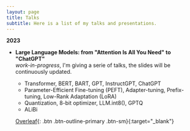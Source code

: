 ```yaml
---
layout: page
title: Talks
subtitle: Here is a list of my talks and presentations.
---
```



**2023**

- **Large Language Models: from "Attention Is All You Need" to "ChatGPT"**   
  *work-in-progress*, I'm giving a serie of talks, the slides will be continuously updated.
  - Transformer, BERT, BART, GPT, InstructGPT, ChatGPT
  - Parameter-Efficient Fine-tuning (PEFT), Adapter-tuning, Prefix-tuning, Low-Rank Adaptation (LoRA)  
  - Quantization, 8-bit optimizer, LLM.int8(), GPTQ
  - ALiBi  
  
  [Overleaf](https://www.overleaf.com/read/rvwwvvwmxvyc){: .btn .btn-outline-primary .btn-sm}{:target="_blank"}
  
